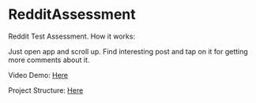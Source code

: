 # RedditAssessment
Reddit Test Assessment. How it works:

Just open app and scroll up. Find interesting post and tap on it for getting more comments about it.

Video Demo: [Here](https://drive.google.com/file/d/1DSJEtJI-RY-dJJvJ7wWOutNiO6D767G-/view?usp=sharing)

Project Structure: [Here](https://drive.google.com/file/d/1FW1cbQ3fre6tACPDde7-Qmvc_dsw0bqT/view?usp=sharing)
